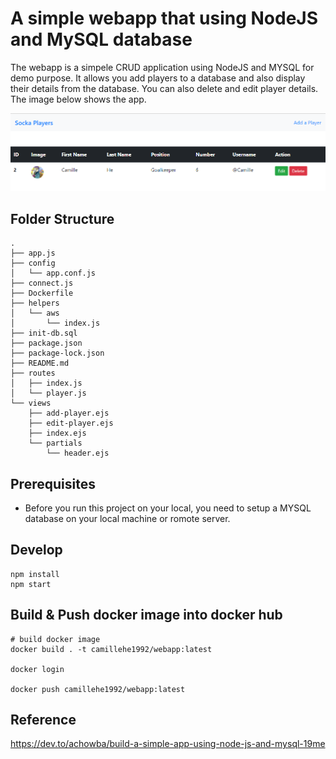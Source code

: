 # A simple webapp that using NodeJS and MySQL database

The webapp is a simpele CRUD application using NodeJS and MYSQL for demo purpose. It allows you add players to a database and also display their details from the database. You can also delete and edit player details. The image below shows the app.

![Home Page](./assets//home-page.png)

## Folder Structure

```
.
├── app.js
├── config
│   └── app.conf.js
├── connect.js
├── Dockerfile
├── helpers
│   └── aws
│       └── index.js
├── init-db.sql
├── package.json
├── package-lock.json
├── README.md
├── routes
│   ├── index.js
│   └── player.js
└── views
    ├── add-player.ejs
    ├── edit-player.ejs
    ├── index.ejs
    └── partials
        └── header.ejs
```

## Prerequisites

- Before you run this project on your local, you need to setup a MYSQL database on your local machine or romote server.

## Develop

```
npm install
npm start
```

## Build & Push docker image into docker hub

```
# build docker image
docker build . -t camillehe1992/webapp:latest

docker login

docker push camillehe1992/webapp:latest
```

## Reference

https://dev.to/achowba/build-a-simple-app-using-node-js-and-mysql-19me
